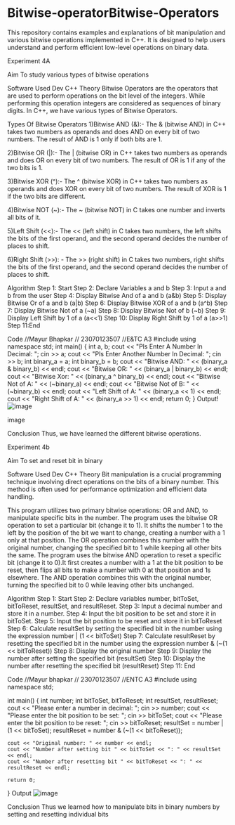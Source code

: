 # Bitwise-operatorBitwise-Operators
This repository contains examples and explanations of bit manipulation and various bitwise operations implemented in C++. It is designed to help users understand and perform efficient low-level operations on binary data.


Experiment 4A


Aim
To study various types of bitwise operations

Software Used
Dev C++
Theory
Bitwise Operators are the operators that are used to perform operations on the bit level of the integers. While performing this operation integers are considered as sequences of binary digits. In C++, we have various types of Bitwise Operators.


Types Of Bitwise Operators
1)Bitwise AND (&):- The & (bitwise AND) in C++ takes two numbers as operands and does AND on every bit of two numbers. The result of AND is 1 only if both bits are 1.

2)Bitwise OR (|):- The | (bitwise OR) in C++ takes two numbers as operands and does OR on every bit of two numbers. The result of OR is 1 if any of the two bits is 1.

3)Bitwise XOR (^):- The ^ (bitwise XOR) in C++ takes two numbers as operands and does XOR on every bit of two numbers. The result of XOR is 1 if the two bits are different.

4)Bitwise NOT (~):- The ~ (bitwise NOT) in C takes one number and inverts all bits of it.

5)Left Shift (<<):- The << (left shift) in C takes two numbers, the left shifts the bits of the first operand, and the second operand decides the number of places to shift.

6)Right Shift (>>): - The >> (right shift) in C takes two numbers, right shifts the bits of the first operand, and the second operand decides the number of places to shift.


Algorithm
Step 1: Start
Step 2: Declare Variables a and b
Step 3: Input a and b from the user
Step 4: Display Bitwise And of a and b (a&b)
Step 5: Display Bitwise Or of a and b (a|b)
Step 6: Display Bitwise XOR of a and b (a^b)
Step 7: Display Bitwise Not of a (~a)
Step 8: Display Bitwise Not of b (~b)
Step 9: Display Left Shift by 1 of a (a<<1)
Step 10: Display Right Shift by 1 of a (a>>1)
Step 11:End

Code
//Mayur Bhapkar
// 23070123507
//E&TC A3
#include <iostream>
using namespace std;
int main() {
    int a, b;
    cout << "Pls Enter A Number In Decimal: ";
    cin >> a;
    cout << "Pls Enter Another Number In Decimal: ";
    cin >> b;
    int binary_a = a;
    int binary_b = b;
    cout << "Bitwise AND: " << (binary_a & binary_b) << endl;
    cout << "Bitwise OR: " << (binary_a | binary_b) << endl;
    cout << "Bitwise Xor: " << (binary_a ^ binary_b) << endl;
    cout << "Bitwise Not of A: " << (~binary_a) << endl;
    cout << "Bitwise Not of B: " << (~binary_b) << endl;
    cout << "Left Shift of A: " << (binary_a << 1) << endl;
    cout << "Right Shift of A: " << (binary_a >> 1) << endl;
    return 0;
}
Output!
![image](https://github.com/user-attachments/assets/a51c0fa6-d907-4ea5-9c27-74b6f65b1f67)

image

Conclusion
Thus, we have learned the different bitwise operations.



Experiment 4b


Aim
To set and reset bit in binary

Software Used
Dev C++
Theory
Bit manipulation is a crucial programming technique involving direct operations on the bits of a binary number. This method is often used for performance optimization and efficient data handling.

This program utilizes two primary bitwise operations: OR and AND, to manipulate specific bits in the number. The program uses the bitwise OR operation to set a particular bit (change it to 1). It shifts the number 1 to the left by the position of the bit we want to change, creating a number with a 1 only at that position. The OR operation combines this number with the original number, changing the specified bit to 1 while keeping all other bits the same. The program uses the bitwise AND operation to reset a specific bit (change it to 0).It first creates a number with a 1 at the bit position to be reset, then flips all bits to make a number with 0 at that position and 1s elsewhere. The AND operation combines this with the original number, turning the specified bit to 0 while leaving other bits unchanged.

Algorithm
Step 1: Start
Step 2: Declare variables number, bitToSet, bitToReset, resultSet, and resultReset.
Step 3: Input a decimal number and store it in a number.
Step 4: Input the bit position to be set and store it in bitToSet.
Step 5: Input the bit position to be reset and store it in bitToReset
Step 6: Calculate resultSet by setting the specified bit in the number using the expression number | (1 << bitToSet)
Step 7: Calculate resultReset by resetting the specified bit in the number using the expression number & (~(1 << bitToReset))
Step 8: Display the original number
Step 9: Display the number after setting the specified bit (resultSet)
Step 10: Display the number after resetting the specified bit (resultReset)
Step 11: End

Code
//Mayur bhapkar 
// 23070123507
//ENTC A3
#include <iostream>
using namespace std;

int main() {
    int number;
    int bitToSet, bitToReset;
    int resultSet, resultReset;
    cout << "Please enter a number in decimal: ";
    cin >> number;
    cout << "Please enter the bit position to be set: ";
    cin >> bitToSet;
    cout << "Please enter the bit position to be reset: ";
    cin >> bitToReset;
    resultSet = number | (1 << bitToSet);
    resultReset = number & (~(1 << bitToReset));

    cout << "Original number: " << number << endl;
    cout << "Number after setting bit " << bitToSet << ": " << resultSet << endl;
    cout << "Number after resetting bit " << bitToReset << ": " << resultReset << endl;

    return 0;
}
Output
![image](https://github.com/user-attachments/assets/137217cd-e5c1-482f-8c96-ebbde6f8df14)


Conclusion
Thus we learned how to manipulate bits in binary numbers by setting and resetting individual bits
